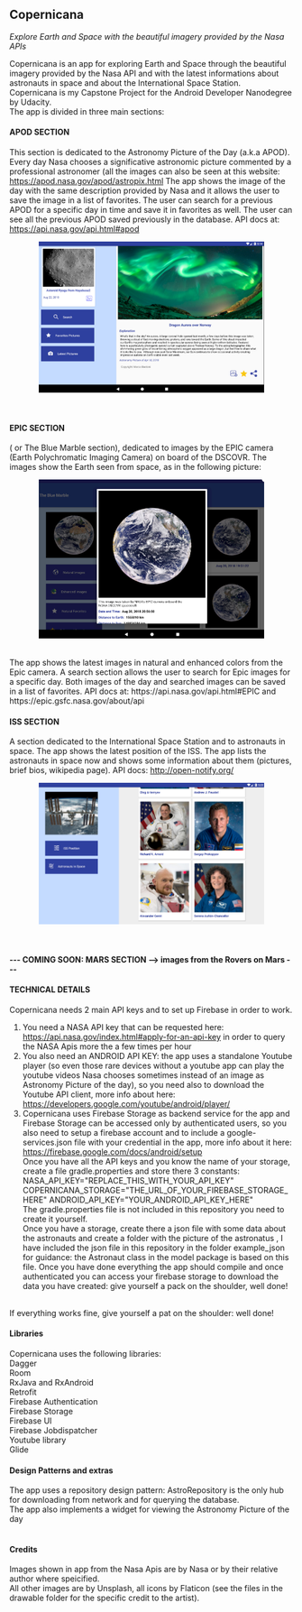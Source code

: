 ## Copernicana
<i>Explore Earth and Space with the beautiful imagery provided by the Nasa APIs</i>

Copernicana is an app for exploring Earth and Space through the beautiful imagery provided by
the Nasa API and with the latest informations about astronauts in space and about the
International Space Station.<br>
Copernicana is my Capstone Project for the Android Developer Nanodegree by Udacity. <br>
The app is divided in three main sections: <br>
#### APOD SECTION <br>
 This section is dedicated to the Astronomy Picture of the Day (a.k.a APOD).<br>
 Every day Nasa chooses a significative astronomic picture commented by a professional astronomer (all the
images can also be seen at this website:​https://apod.nasa.gov/apod/astropix.html
The app shows the image of the day with the same description provided by Nasa and it allows
the user to save the image in a list of favorites. The user can search for a previous APOD for a
specific day in time and save it in favorites as well. The user can see all the previous APOD
saved previously in the database. API docs at: ​https://api.nasa.gov/api.html#apod <br>
<p align="center">
<img src="https://github.com/aleperf/Copernicana/blob/master/example_images/apod_detail.png" width="400"/></p>
<br>

#### EPIC SECTION <br>
 ( or The Blue Marble section), dedicated to images by the EPIC camera (Earth
Polychromatic Imaging Camera) on board of the DSCOVR. The images show the Earth seen from space, as in the following picture: <br>
<p align="center">
<img src="https://github.com/aleperf/Copernicana/blob/master/example_images/the_blue_marble_detail.png" width="400"/></p>
<br>
The app shows the latest images in natural and enhanced colors from the Epic camera. A
search section allows the user to search for Epic images for a specific day. Both images of the
day and searched images can be saved in a list of favorites.
API docs at: ​https://api.nasa.gov/api.html#EPIC​ and ​https://epic.gsfc.nasa.gov/about/api <br>

#### ISS SECTION <br>
A section dedicated to the International Space Station and to astronauts in space. The app
shows the latest position of the ISS.
The app lists the astronauts in space now and shows some information about them (pictures,
brief bios, wikipedia page).
API docs:​ http://open-notify.org/ </br>
<p align="center">
<img src="https://github.com/aleperf/Copernicana/blob/master/example_images/astronauts_land.png" width="400"/></p>
<br>

#### --- COMING SOON: MARS SECTION --> images from the Rovers on Mars --- <br>
#### TECHNICAL DETAILS
Copernicana needs 2 main API keys and to set up Firebase in order to work. <br>
1) You need a NASA API key that can be requested here: https://api.nasa.gov/index.html#apply-for-an-api-key in order to query the NASA Apis more the a few times per hour<br>
2) You also need an ANDROID API KEY: the app uses a standalone Youtube player (so even those rare devices without a youtube app can play the youtube
videos Nasa chooses sometimes instead of an image as  Astronomy Picture of the day), so you need also to download the Youtube API client, more info about here: https://developers.google.com/youtube/android/player/ </br>
3) Copernicana uses Firebase Storage as backend service for the app and Firebase Storage can be accessed only by authenticated users, so you also need to setup a firebase account and to include a google-services.json file with your credential in the app, more info about it here: https://firebase.google.com/docs/android/setup <br>
Once you have all the API keys and you know the name of your storage, create a file gradle.properties and store there 3 constants: <br>
NASA_API_KEY="REPLACE_THIS_WITH_YOUR_API_KEY" <br>
COPERNICANA_STORAGE="THE_URL_OF_YOUR_FIREBASE_STORAGE_HERE"
ANDROID_API_KEY="YOUR_ANDROID_API_KEY_HERE" <br>
The gradle.properties file is not included in this repository you need to create it yourself. <br>
Once you have a storage, create there a json file with some data about the astronauts and create a folder with the picture of the astronatus , I have included the json file in this repository in the folder example_json for guidance: the Astronaut class in the model package is based on this file.
Once you have done everything the app should compile and once authenticated you can access your firebase storage to download the data you have created: give yourself a pack on the shoulder, well done!
<br>
If everything works fine, give yourself a pat on the shoulder: well done! <br>

#### Libraries
Copernicana uses the following libraries: <br>
Dagger <br>
Room <br>
RxJava and RxAndroid <br>
Retrofit <br>
Firebase Authentication <br>
Firebase Storage <br>
Firebase UI <br>
Firebase Jobdispatcher <br>
Youtube library <br>
Glide <br>

#### Design Patterns and extras
The app uses a repository design pattern: AstroRepository is the only hub for downloading from network and for querying the database.<br>
The app also implements a widget for viewing the Astronomy Picture of the day
<br>
<br>
#### Credits
Images shown in app from the Nasa Apis are by Nasa or by their relative author where speicified.<br>
All other images are by Unsplash, all icons by Flaticon (see the files in the drawable folder for the specific credit to the artist).
